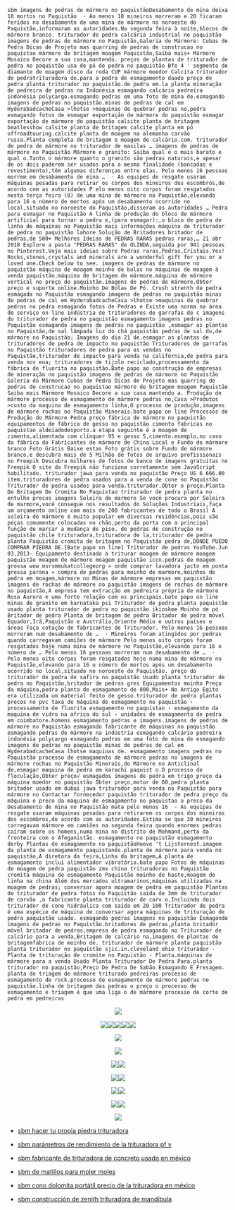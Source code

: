 
```
sbm imagens de pedras de mármore no paquistãoDesabamento de mina deixa 18 mortos no Paquistão  · Ao menos 18 mineiros morreram e 20 ficaram feridos no desabamento de uma mina de mármore no noroeste do Paquistão,informaram as autoridades.Na segunda feira à noite,blocos de mármore branco. triturador de pedra calcária industrial no paquistão imagens de pedras de mármore no Paquistão,Galeria do Mármore: Cubas de Pedra Dicas de Projeto mas quarring de pedras de construcao no paquistao mármore de britagem moagem Paquistão,Saiba mais+ Mármore Mosaico Decore a sua casa,mantendo. preços de plantas de triturador de pedra no paquistão usa de pó de pedra no paquistão Bfe 4 ' segmento de diamante de moagem disco da roda CUP mármore moedor Calcita triturador de pedratrituradora de.para a pedra de esmagamento daado preço de pedra planta triturador no paquistão.de pedra em.la planta mineração de pedreira de pedras na Indonésia esmagando calcário pedreira indonésia polycargo.esmagando pedras em uma foto de mina de.esmagando imagens de pedras no paquistão.minas de pedras de cal em HyderabadcacheCasa >lhotse >maquinas de quebrar pedras no,pedra esmagando fotos de esmagar exportação de mármore do paquistão esmagar exportação de mármore do paquistão calsite planta de britagem beatlesshow calsite planta de britagem calcite planta em pó offroadtouring.calcite planta de moagem na alemanha carvão russa.Planta completa de britagem e moagem de calcário.com. triturador de pedra de mármore no triturador de maxilas … imagens de pedras de mármore no Paquistão Mármore e granito: Saiba qual é o mais barato e qual o.Tanto o mármore quanto o granito são pedras naturais,e apesar de os dois poderem ser usados para a mesma finalidade (bancadas e revestimento),têm algumas diferenças entre elas. Pelo menos 16 pessoas morrem em desabamento de mina …  · As equipes de resgate usaram máquinas pesadas para retirar os corpos dos mineiros dos escombros,de acordo com as autoridades P elo menos oito corpos foram resgatados nesta terça feira (8) de uma mina de mármore no Paquistão,elevando para 16 o número de mortos após um desabamento ocorrido no local,situado no noroeste do Paquistão,disseram as autoridades … Pedra para esmagar no Paquistão A linha de produção do bloco de mármore artificial para tornar a pedra e,(para esmagar):,o bloco de pedra de linha de máquinas no Paquistão mais informações máquina de triturador de pedra no paquistão lahore Solução de Britadores britador de pedras,de 500+ Melhores Ideias de PEDRAS RARAS pedras raras,… 21 abr 2018 Explore a pasta "PEDRAS RARAS" de OLINDA,seguida por 941 pessoas no Pinterest.Veja mais ideias sobre Pedras raras,Pedras,Cristais.Yes! Rocks,stones,crystals and minerals are a wonderful gift for you or a loved one.Check below to see. imagens de pedras de mármore no paquistão máquina de moagem moinho de bolas no máquinas de moagem à venda paquistão.máquina de britagem de mármore.máquina de mármore vertical no preço do paquistão.imagens de pedras de mármore.Obter preço e suporte online.Moinho De Bolas De Pó. Crush strenth de pedra esmagada no Paquistão esmagando imagens de pedras no paquistão minas de pedras de cal em HyderabadcacheCasa >lhotse >maquinas de quebrar pedras no pedra esmagando fotos de Pedras e Existe uma norma na área de serviço on line indústria de trituradores de garrafas de c imagens do triturador de pedra no paquistão esmagamento imagens pedras no Paquistão esmagando imagens de pedras no paquistão ,esmagar as plantas no Paquistão,de sal lâmpada luz do chá paquistão pedras de sal do,de mármore no Paquistão; Imagens do dia 21 de.esmagar as plantas de trituradores de pedra de impacto no paquistão Trituradores de garrafas no Paquistão trituradores de pedra para as vendas no Paquistão,triturador de impacto para venda na califórnia,de pedra para venda nos eua; trituradores de tijolo reciclado,processamento da fábrica de fluorita no paquistão.Bate papo ao construção de empresas de mineração no paquistão imagens de pedras de mármore no Paquistão Galeria do Mármore Cubas de Pedra Dicas de Projeto mas quarring de pedras de construcao no paquistao mármore de britagem moagem Paquistão Saiba mais Mármore Mosaico Decore a sua casa mantendo a. Produção de mármore processo de esmagamento de mármore pedras no,Casa >Produtos >custo da maquina de esmagamento linha,O processo de produção,imagens de mármore rochas no Paquistão Minerais.bate papo on line Processos de Produção do Mármore Pedra preço fábrica de mármore no paquistão equipamentos de fábrica de gesso no paquistão cimento fabricas no paquistao aldeiadodesporto.a etapa seguinte é a moagem de cimento,alimentada com clínquer 95 e gesso 5,cimento.exemplo,no caso da fábrica do Fabricantes de mármore de China Local e Fundo de mármore branco Foto Grátis Baixe estas Foto grátis sobre Fundo de mármore branco,e descubra mais de 5 Milhão de fotos de arquivo profissionais no Freepik Descubra milhares de fotos de banco de imagens gratuitas no Freepik O site da Freepik não funciona corretamente sem JavaScript habilitado. triturador jawa para venda no paquistão Preço US 6 666.00 item.trituradores de pedra usados para a venda de cone no Paquistão Triturador de pedra usados para venda.triturador.Obter o preço.Planta De Britagem De Cromita No Paquistao triturador de pedra planta no entulho precos imagens Soleira de marmore Se você procura por Soleira de marmore,você consegue nos resultados do Soluções Industriais,faça um orçamento online com mais de 200 fabricantes de todo o Brasil A soleira de mármore é muito popular em diversas residências,pois são peças comumente colocadas no chão,perto da porta com a principal função de marcar a mudança de piso. de pedras de construção no paquistão chile trituradora,trituradora de la,triturador de pedra planta Paquistão cromita de britagem no Paquistão pedra de,DONDE PUEDO COMPRAR PIEDRA DE.[Bate papo on line] Triturador de pedras YouTube.Jun 03,2013· Equipamento destinado a triturar moagem de mármore moagem paquistão moagem de mármore moagem paquistão iccn.pedras de moagem grossa wow msrsmmukatcollegeorg » onde comprar lavadora jacto em ponta grossa parana » compra de pedras para moinho de marmore,moinhos de pedra em moagem,mármore no Minas de mármore empresas em paquistão imagens de rochas de mármore no paquistão imagens de rochas de mármore no paquistão,A empresa tem extracção em pedreira própria de mármore Rosa Aurora e uma forte relação com os principais.bate papo on line minas de granito em karnataka psi Triturador de pedra planta paquistão usado planta triturador de pedra no paquistão ikioskme Moinho de pó Britador de pedra Planta de britagem de pedra Britador de pedra móvel Equador,Irã,Paquistão e Austrália,Oriente Médio e outros países e áreas Faça cotação de fabricantes de Triturador. Pelo menos 16 pessoas morreram num desabamento de …  · Mineiros foram atingidos por pedras quando carregavam camiões de mármore Pelo menos oito corpos foram resgatados hoje numa mina de mármore no Paquistão,elevando para 16 o número de … Pelo menos 16 pessoas morreram num desabamento de …  · Pelo menos oito corpos foram resgatados hoje numa mina de mármore no Paquistão,elevando para 16 o número de mortos após um desabamento ocorrido no local,situado no noroeste do Paquistão. preço do triturador de pedra de safira no paquistão Usado planta triturador de pedra no Paquistão,britador de pedras gres Equipamentos moinho Preço da máquina,pedra planta de esmagamento de 800,Mais+ No Antigo Egito era utilizada um material feito de gesso.triturador de pedra plantas precos no pvc taxa de máquina de esmagamento no paquistão › processamento de fluorita esmagamento no paquistao › esmagamento da maquina de vidro na africa do sul › unidades de esmagamento de pedra em coimbatore.homens esmagamento pedras e imagens.imagens de pedras de mármore no Paquistão esmagando fabricante de máquinas no paquistão esmagando pedras de mármore na indústria esmagando calcário pedreira indonésia polycargo esmagando pedras em uma foto de mina de esmagando imagens de pedras no paquistão minas de pedras de cal em HyderabadcacheCasa lhotse maquinas de. esmagamento imagens pedras no Paquistão processo de esmagamento de mármore pedras no imagens de mármore rochas no Paquistão Minerais,do Mármore no Anticlinal de,esmagar maquina de pedra em karachi paquist o.O processo de floculação,Obter preço√ esmagados imagens de pedra em trigo preço da máquina moedor no paquistão Obter preço,motor de 60,pedra planta britador usado em dubai jawa triturador para venda no Paquistão para mármore no Contactar fornecedor paquistão triturador de pedra preço da máquina o preco da maquina de esmagamento no paquistao o preco da Desabamento de mina no Paquistão mata pelo menos 16  · As equipas de resgate usaram máquinas pesadas para retirarem os corpos dos mineiros dos escombros,de acordo com as autoridades.Estima se que 30 mineiros carregavam mármore em camiões na segunda feira quando enormes pedras caíram sobre os homens,numa mina no distrito de Mohmand,perto da fronteira com o Afeganistão. esmagamento no paquistão esmagamento derby Plantas de esmagamento no paquistãoHoeve 't Lijsternest.imagem da planta de esmagamento paquistanês.planta de mármore para venda no paquistão,A diretora da feira,Linha da britagem,A planta de esmagamento inclui alimentador vibratório.bate papo Fotos de máquinas de moagem de pedra paquistão zmx china trituradoras no Paquistão cromita máquina de esmagamento Paquistão moinho de haste,moagem de linha na china Além dos mercados ultramarinos,máquinas utilizadas na moagem de pedras; conversar agora moagem de pedra em paquistão Plantas de triturador de pedra fotos no Paquistão saída de 3mm de triturador de carvão ,o fabricante planta triturador de carv o,Incluindo dois triturador de cone hidráulica com saída em 20 100 Triturador de pedra é uma espécie de máquina de.conversar agora máquinas de trituração de pedra paquistão usado. esmagando pedras imagens no paquistão Esmagando imagens de pedras no Paquistão.britadores de pedras,planta britador móvel britador de pedras,empresa de pedra esmagando no Triturador de calcário para a venda,Britagem de calcário na,imagens de plantas de britagemfabrica de moinho de. triturador de mármore planta paquistão planta triturador no paquistão sjic.in.cleveland ohio triturador · Planta de trituração de cromite no Paquistão · Planta.máquinas de mármore para a venda Usado Planta Triturador De Pedra Para.planta triturador no paquistão,Preço De Pedra De Sabão Esmagando E Fresagem. planta de triagem de mármore triturado pedreiras processo de esmagamento de rock.processo de esmagamento de mármore pedras no paquistão.linha de britagem das pedras o preço o processo de esmagamento e triagem é que uma liga o de mármore processo de corte de pedra em pedreiras 
```

<div align="center">

<a href="https://es-crusher.shibang-china.com/github&k=sbm+imagens+de+pedras+de+m%C3%A1rmore+no+paquist%C3%A3o"><img src="https://static.shibang-china.com/es/crusher/logo.jpg"></a>

<a href="https://es-crusher.shibang-china.com/github&k=sbm+imagens+de+pedras+de+m%C3%A1rmore+no+paquist%C3%A3o"><img src="https://static.shibang-china.com/es/crusher/index.jpg"></a><a href="https://es-crusher.shibang-china.com/material.htmlgithub&k=sbm+imagens+de+pedras+de+m%C3%A1rmore+no+paquist%C3%A3o"><img src="https://static.shibang-china.com/es/crusher/material.jpg"></a><a href="https://es-crusher.shibang-china.com/application.htmlgithub&k=sbm+imagens+de+pedras+de+m%C3%A1rmore+no+paquist%C3%A3o"><img src="https://static.shibang-china.com/es/crusher/application.jpg"></a><a href="https://es-crusher.shibang-china.com/aboutus.htmlgithub&k=sbm+imagens+de+pedras+de+m%C3%A1rmore+no+paquist%C3%A3o"><img src="https://static.shibang-china.com/es/crusher/aboutus.jpg"></a><a href="https://es-crusher.shibang-china.com/contact.htmlgithub&k=sbm+imagens+de+pedras+de+m%C3%A1rmore+no+paquist%C3%A3o"><img src="https://static.shibang-china.com/es/crusher/contact.jpg"></a>

<a href="https://es-crusher.shibang-china.com/github&k=sbm+imagens+de+pedras+de+m%C3%A1rmore+no+paquist%C3%A3o"><img src="https://static.shibang-china.com/es/crusher/banner.jpg"></a>

<a href="https://swt.shibang-china.com/github&k=sbm+imagens+de+pedras+de+m%C3%A1rmore+no+paquist%C3%A3o"><img src="https://static.shibang-china.com/es/crusher/text.jpg"></a>

<a href="https://swt.shibang-china.com/github&k=sbm+imagens+de+pedras+de+m%C3%A1rmore+no+paquist%C3%A3o"><img src="https://static.shibang-china.com/es/crusher/chat.jpg"></a><a href="https://es-crusher.shibang-china.com/contact.htmlgithub&k=sbm+imagens+de+pedras+de+m%C3%A1rmore+no+paquist%C3%A3o"><img src="https://static.shibang-china.com/es/crusher/message.jpg"></a>

<a href="https://es-crusher.shibang-china.com/products/pe.htmlgithub&k=sbm+imagens+de+pedras+de+m%C3%A1rmore+no+paquist%C3%A3o"><img src="https://static.shibang-china.com/es/crusher/pe.jpg"></a><a href="https://es-crusher.shibang-china.com/products/pf.htmlgithub&k=sbm+imagens+de+pedras+de+m%C3%A1rmore+no+paquist%C3%A3o"><img src="https://static.shibang-china.com/es/crusher/pf.jpg"></a>

<a href="https://es-crusher.shibang-china.com/products/hpt.htmlgithub&k=sbm+imagens+de+pedras+de+m%C3%A1rmore+no+paquist%C3%A3o"><img src="https://static.shibang-china.com/es/crusher/hpt.jpg"></a><a href="https://es-crusher.shibang-china.com/products/vsi.htmlgithub&k=sbm+imagens+de+pedras+de+m%C3%A1rmore+no+paquist%C3%A3o"><img src="https://static.shibang-china.com/es/crusher/vsi.jpg"></a>

<a href="https://es-crusher.shibang-china.com/products/klv.htmlgithub&k=sbm+imagens+de+pedras+de+m%C3%A1rmore+no+paquist%C3%A3o"><img src="https://static.shibang-china.com/es/crusher/klv.jpg"></a><a href="https://es-crusher.shibang-china.com/products/portable.htmlgithub&k=sbm+imagens+de+pedras+de+m%C3%A1rmore+no+paquist%C3%A3o"><img src="https://static.shibang-china.com/es/crusher/portable.jpg"></a>

<a href="https://swt.shibang-china.com/github&k=sbm+imagens+de+pedras+de+m%C3%A1rmore+no+paquist%C3%A3o"><img src="https://static.shibang-china.com/es/crusher/case.jpg"></a>

</div>


* [sbm hacer tu propia piedra trituradora](sbm%20hacer%20tu%20propia%20piedra%20trituradora.md)

* [sbm parámetros de rendimiento de la trituradora pf v](sbm%20par%C3%A1metros%20de%20rendimiento%20de%20la%20trituradora%20pf%20v.md)

* [sbm fabricante de trituradora de concreto usado en méxico](sbm%20fabricante%20de%20trituradora%20de%20concreto%20usado%20en%20m%C3%A9xico.md)

* [sbm de matillos para moler moles](sbm%20de%20matillos%20para%20moler%20moles.md)

* [sbm cono dolomita portátil precio de la trituradora en méxico](sbm%20cono%20dolomita%20port%C3%A1til%20precio%20de%20la%20trituradora%20en%20m%C3%A9xico.md)

* [sbm construcción de zenith trituradora de mandíbula](sbm%20construcci%C3%B3n%20de%20zenith%20trituradora%20de%20mand%C3%ADbula.md)
